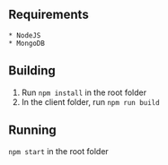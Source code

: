 ## Requirements
    * NodeJS
    * MongoDB

## Building
1. Run ```npm install``` in the root folder
2. In the client folder, run ```npm run build```

## Running

```npm start``` in the root folder